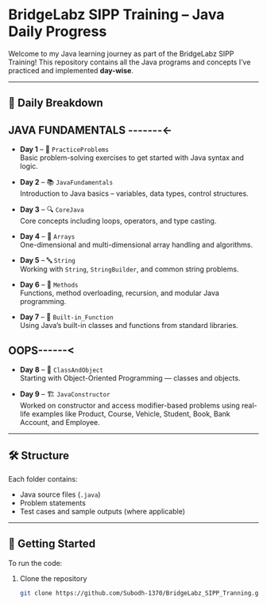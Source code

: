 
# BridgeLabz SIPP Training – Java Daily Progress

Welcome to my Java learning journey as part of the BridgeLabz SIPP Training! This repository contains all the Java programs and concepts I’ve practiced and implemented **day-wise**.

---

## 📅 Daily Breakdown

## JAVA FUNDAMENTALS -------<-

- **Day 1** – 🧠 `PracticeProblems`  
  Basic problem-solving exercises to get started with Java syntax and logic.

- **Day 2** – 📚 `JavaFundamentals`  
  Introduction to Java basics – variables, data types, control structures.

- **Day 3** – 🔍 `CoreJava`  
  Core concepts including loops, operators, and type casting.

- **Day 4** – 🧮 `Arrays`  
  One-dimensional and multi-dimensional array handling and algorithms.

- **Day 5** – 🔤 `String`  
  Working with `String`, `StringBuilder`, and common string problems.

- **Day 6** – 🔁 `Methods`  
  Functions, method overloading, recursion, and modular Java programming.

- **Day 7** – 🧩 `Built-in_Function`  
  Using Java’s built-in classes and functions from standard libraries.
  
## OOPS------<

- **Day 8** – 🧱 `ClassAndObject`  
  Starting with Object-Oriented Programming — classes and objects.

- **Day 9** – 🏗️ `JavaConstructor`  
  Worked on constructor and access modifier-based problems using real-life examples like Product, Course, Vehicle, Student, Book, Bank Account, and Employee.


---

## 🛠 Structure

Each folder contains:
- Java source files (`.java`)
- Problem statements
- Test cases and sample outputs (where applicable)

---

## 🚀 Getting Started

To run the code:
1. Clone the repository  
   ```bash
   git clone https://github.com/Subodh-1370/BridgeLabz_SIPP_Tranning.git
